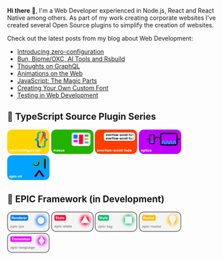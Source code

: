 **Hi there** 👋, I'm a Web Developer experienced in Node.js, React and React Native among others. As part of my work creating corporate websites I've created several Open Source plugins to simplify the creation of websites.

Check out the latest posts from my blog about Web Development:

<!-- BLOG-POST-LIST:START -->
- [Introducing zero-configuration](https://onwebfocus.com/configuration)
- [Bun, Biome/OXC, AI Tools and Rsbuild](https://onwebfocus.com/bun)
- [Thoughts on GraphQL](https://onwebfocus.com/query)
- [Animations on the Web](https://onwebfocus.com/animation)
- [JavaScript: The Magic Parts](https://onwebfocus.com/magic)
- [Creating Your Own Custom Font](https://onwebfocus.com/font)
- [Testing in Web Development](https://onwebfocus.com/testing)
<!-- BLOG-POST-LIST:END -->

## 🧪 TypeScript Source Plugin Series

<p float="left">
    <a style="text-decoration: none" href="https://github.com/tobua/zero-configuration">
        <img src="https://github.com/tobua/tobua/raw/main/images/zero-configuration.png" width="19.6%" alt="zero-configuration" />
    </a>
    <a style="text-decoration: none" href="https://github.com/tobua/masua">
        <img src="https://github.com/tobua/tobua/raw/main/images/masua.png" width="19.6%" alt="masua" />
    </a>
    <a style="text-decoration: none" href="https://github.com/tobua/overflow-scroll-fade">
        <img src="https://github.com/tobua/tobua/raw/main/images/overflow-scroll-fade.png" width="19.6%" alt="overflow-scroll-fade" />
    </a>
    <a style="text-decoration: none" href="https://github.com/tobua/optica">
        <img src="https://github.com/tobua/tobua/raw/main/images/optica.png" width="19.6%" alt="optica" />
    </a>
    <a style="text-decoration: none" href="https://github.com/tobua/epic-cli">
        <img src="https://github.com/tobua/tobua/raw/main/images/epic-cli.png" width="19.6%" alt="epic-cli" />
    </a>
<p>

## 🚧 EPIC Framework (in Development)

[<img alt="epic-jsx" width="19.6%" src="https://github.com/tobua/tobua/raw/main/images/epic-jsx.png" />](https://github.com/tobua/epic-jsx)
[<img alt="epic-state" width="19.6%" src="https://github.com/tobua/tobua/raw/main/images/epic-state.png" />](https://github.com/tobua/epic-state)
[<img alt="epic-tag" width="19.6%" src="https://github.com/tobua/tobua/raw/main/images/epic-tag.png" />](https://github.com/tobua/epic-tag)
[<img alt="epic-router" width="19.6%" src="https://github.com/tobua/tobua/raw/main/images/epic-router.png" />](https://github.com/tobua/epic-router)
[<img alt="epic-language" width="19.6%" src="https://github.com/tobua/tobua/raw/main/images/epic-language.png" />](https://github.com/tobua/epic-language)